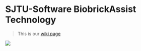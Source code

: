 # SJTU-Software BiobrickAssist Technology

> This is our [wiki page](http://2017.igem.org/Team:SJTU-Software)

<img src="http://2017.igem.org/wiki/images/c/cf/Batlogo2.png"></img>

